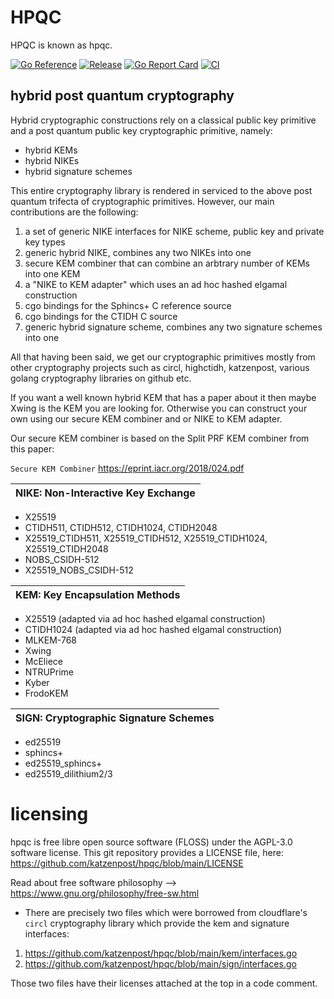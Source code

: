 

# HPQC

HPQC is known as hpqc.


[![Go Reference](https://pkg.go.dev/badge/github.com/katzenpost/hpqc.svg)](https://pkg.go.dev/github.com/katzenpost/hpqc)
[![Release](https://img.shields.io/github/v/tag/katzenpost/hpqc)](https://github.com/katzenpost/hpqc/tags)
[![Go Report Card](https://goreportcard.com/badge/github.com/katzenpost/hpqc)](https://goreportcard.com/report/github.com/katzenpost/hpqc)
[![CI](https://github.com/katzenpost/hpqc/actions/workflows/go.yml/badge.svg)](https://github.com/katzenpost/hpqc/actions/workflows/go.yml)



## hybrid post quantum cryptography

Hybrid cryptographic constructions rely on a classical public key
primitive and a post quantum public key cryptographic primitive, namely:

* hybrid KEMs
* hybrid NIKEs
* hybrid signature schemes

This entire cryptography library is rendered in serviced to the
above post quantum trifecta of cryptographic primitives.
However, our main contributions are the following:

1. a set of generic NIKE interfaces for NIKE scheme, public key and private key types
2. generic hybrid NIKE, combines any two NIKEs into one
3. secure KEM combiner that can combine an arbtrary number of KEMs into one KEM
4. a "NIKE to KEM adapter" which uses an ad hoc hashed elgamal construction
5. cgo bindings for the Sphincs+ C reference source
6. cgo bindings for the CTIDH C source
7. generic hybrid signature scheme, combines any two signature schemes into one

All that having been said, we get our cryptographic primitives mostly from other cryptography 
projects such as circl, highctidh, katzenpost, various golang cryptography libraries on github etc.

If you want a well known hybrid KEM that has a paper about it then maybe
Xwing is the KEM you are looking for. Otherwise you can construct your own
using our secure KEM combiner and or NIKE to KEM adapter.

Our secure KEM combiner is based on the Split PRF KEM combiner from this paper:

`Secure KEM Combiner` https://eprint.iacr.org/2018/024.pdf


| NIKE: Non-Interactive Key Exchange |
|:---:|
* X25519
* CTIDH511, CTIDH512, CTIDH1024, CTIDH2048
* X25519_CTIDH511, X25519_CTIDH512, X25519_CTIDH1024, X25519_CTIDH2048
* NOBS_CSIDH-512
* X25519_NOBS_CSIDH-512

| KEM: Key Encapsulation Methods |
|:---:|
* X25519 (adapted via ad hoc hashed elgamal construction)
* CTIDH1024 (adapted via ad hoc hashed elgamal construction)
* MLKEM-768
* Xwing
* McEliece
* NTRUPrime
* Kyber
* FrodoKEM

| SIGN: Cryptographic Signature Schemes |
|:---:|
* ed25519
* sphincs+
* ed25519_sphincs+
* ed25519_dilithium2/3


# licensing

hpqc is free libre open source software (FLOSS) under the AGPL-3.0 software license.
This git repository provides a LICENSE file, here: https://github.com/katzenpost/hpqc/blob/main/LICENSE


Read about free software philosophy --> https://www.gnu.org/philosophy/free-sw.html


* There are precisely two files which were borrowed
from cloudflare's `circl` cryptography library
which provide the kem and signature interfaces:

1. https://github.com/katzenpost/hpqc/blob/main/kem/interfaces.go
2. https://github.com/katzenpost/hpqc/blob/main/sign/interfaces.go

Those two files have their licenses attached at the top in a code comment.
